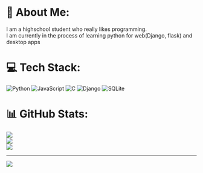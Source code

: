 # 💫 About Me:
I am a highschool student who really likes programming.<br>I am currently in the process of learning python for web(Django, flask) and desktop apps<br>


# 💻 Tech Stack:
![Python](https://img.shields.io/badge/python-3670A0?style=for-the-badge&logo=python&logoColor=ffdd54) ![JavaScript](https://img.shields.io/badge/javascript-%23323330.svg?style=for-the-badge&logo=javascript&logoColor=%23F7DF1E) ![C](https://img.shields.io/badge/c-%2300599C.svg?style=for-the-badge&logo=c&logoColor=white) ![Django](https://img.shields.io/badge/django-%23092E20.svg?style=for-the-badge&logo=django&logoColor=white) ![SQLite](https://img.shields.io/badge/sqlite-%2307405e.svg?style=for-the-badge&logo=sqlite&logoColor=white)
# 📊 GitHub Stats:
![](https://github-readme-stats.vercel.app/api?username=Juccii&theme=midnight-purple&hide_border=false&include_all_commits=false&count_private=false)<br/>
![](https://github-readme-streak-stats.herokuapp.com/?user=Juccii&theme=midnight-purple&hide_border=false)<br/>
![](https://github-readme-stats.vercel.app/api/top-langs/?username=Juccii&theme=midnight-purple&hide_border=false&include_all_commits=false&count_private=false&layout=compact)

---
[![](https://visitcount.itsvg.in/api?id=Juccii&icon=0&color=0)](https://visitcount.itsvg.in)

<!-- Proudly created with GPRM ( https://gprm.itsvg.in ) -->
